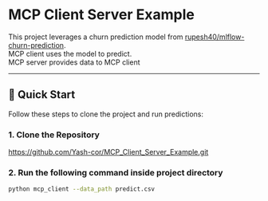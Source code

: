 # MCP Client Server Example

This project leverages a churn prediction model from [rupesh40/mlflow-churn-prediction](https://github.com/rupesh40/mlflow-churn-prediction).
<br />MCP client uses the model to predict.
<br />MCP server provides data to MCP client

---

## 🚀 Quick Start

Follow these steps to clone the project and run predictions:

### 1. Clone the Repository
https://github.com/Yash-cor/MCP_Client_Server_Example.git
### 2. Run the following command inside project directory
```bash
python mcp_client --data_path predict.csv
